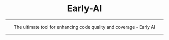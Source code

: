 <div align="center">

# Early-AI

---

The ultimate tool for enhancing code quality and coverage - Early AI

---

</div>